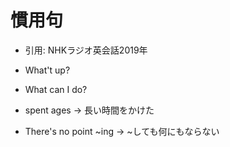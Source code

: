 # 慣用句
- 引用: NHKラジオ英会話2019年

- What't up?
- What can I do?
- spent ages -> 長い時間をかけた
- There's no point ~ing -> ~しても何にもならない
